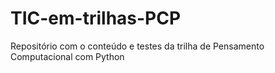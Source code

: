# TIC-em-trilhas-PCP
Repositório com o conteúdo e testes da trilha de Pensamento Computacional com Python
